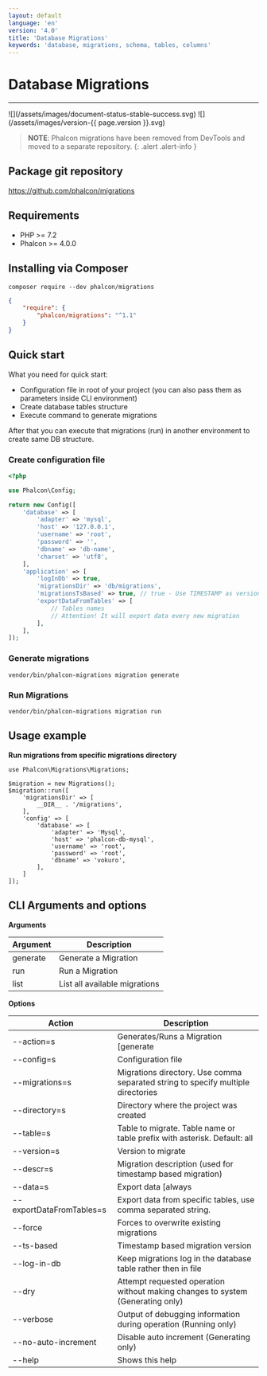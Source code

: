 ```yaml
---
layout: default
language: 'en'
version: '4.0'
title: 'Database Migrations'
keywords: 'database, migrations, schema, tables, columns'
---
```

# Database Migrations
<hr/>
![](/assets/images/document-status-stable-success.svg) ![](/assets/images/version-{{ page.version }}.svg)

> **NOTE**: Phalcon migrations have been removed from DevTools and moved to a separate repository.
{: .alert .alert-info } 

## Package git repository

https://github.com/phalcon/migrations

## Requirements

* PHP >= 7.2
* Phalcon >= 4.0.0

## Installing via Composer

```
composer require --dev phalcon/migrations
```

```json
{
    "require": {
        "phalcon/migrations": "^1.1"
    }
}
```

## Quick start

What you need for quick start:

* Configuration file in root of your project (you can also pass them as parameters inside CLI environment)
* Create database tables structure
* Execute command to generate migrations

After that you can execute that migrations (run) in another environment to create same DB structure.

### Create configuration file

```php
<?php

use Phalcon\Config;

return new Config([
    'database' => [
        'adapter' => 'mysql',
        'host' => '127.0.0.1',
        'username' => 'root',
        'password' => '',
        'dbname' => 'db-name',
        'charset' => 'utf8',
    ],
    'application' => [
        'logInDb' => true,
        'migrationsDir' => 'db/migrations',
        'migrationsTsBased' => true, // true - Use TIMESTAMP as version name, false - use versions (1.0.1)
        'exportDataFromTables' => [
            // Tables names
            // Attention! It will export data every new migration
        ],
    ],
]);
```

### Generate migrations

```
vendor/bin/phalcon-migrations migration generate
```

### Run Migrations

```
vendor/bin/phalcon-migrations migration run
```

## Usage example

**Run migrations from specific migrations directory**

```
use Phalcon\Migrations\Migrations;

$migration = new Migrations();
$migration::run([
    'migrationsDir' => [
        __DIR__ . '/migrations',
    ],
    'config' => [
        'database' => [
            'adapter' => 'Mysql',
            'host' => 'phalcon-db-mysql',
            'username' => 'root',
            'password' => 'root',
            'dbname' => 'vokuro',
        ],
    ]
]);
```

## CLI Arguments and options

**Arguments**

| Argument | Description
| -------- | -----------
| generate | Generate a Migration
| run      | Run a Migration
| list     | List all available migrations 

**Options**

| Action | Description
| ------ | -----------
| --action=s | Generates/Runs a Migration [generate|run]
| --config=s | Configuration file
| --migrations=s | Migrations directory. Use comma separated string to specify multiple directories
| --directory=s | Directory where the project was created
| --table=s | Table to migrate. Table name or table prefix with asterisk. Default: all
| --version=s | Version to migrate
| --descr=s   | Migration description (used for timestamp based migration)
| --data=s    | Export data [always|oncreate] (Import data when run migration)
| --exportDataFromTables=s | Export data from specific tables, use comma separated string.
| --force | Forces to overwrite existing migrations
| --ts-based | Timestamp based migration version
| --log-in-db | Keep migrations log in the database table rather then in file
| --dry | Attempt requested operation without making changes to system (Generating only)
| --verbose | Output of debugging information during operation (Running only)
| --no-auto-increment | Disable auto increment (Generating only)
| --help | Shows this help
